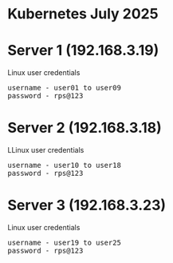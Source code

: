 # Kubernetes July 2025

# Server 1 (192.168.3.19)
Linux user credentials
<pre>
username - user01 to user09
password - rps@123
</pre>

# Server 2 (192.168.3.18)
LLinux user credentials
<pre>
username - user10 to user18
password - rps@123
</pre>

# Server 3 (192.168.3.23)
Linux user credentials
<pre>
username - user19 to user25
password - rps@123
</pre>

